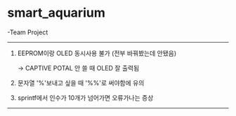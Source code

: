 # smart_aquarium

-Team Project

---------------------------------------------------------------------------
1. EEPROM이랑 OLED 동시사용 불가 (전부 바꿔봤는데 안됐음)

    -> CAPTIVE POTAL 안 쓸 때 OLED 잘 출력됨
2. 문자열 '%'보내고 싶을 때 '%%'로 써야함에 유의
3. sprintf에서 인수가 10개가 넘어가면 오류가나는 증상
---------------------------------------------------------------------------